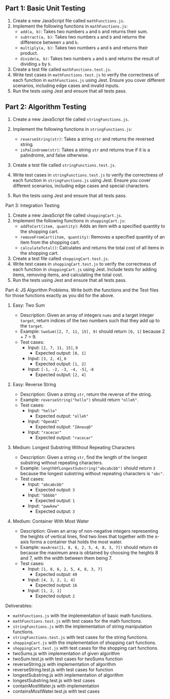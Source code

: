## Part 1: Basic Unit Testing

1.  Create a new JavaScript file called `mathFunctions.js`.
2.  Implement the following functions in `mathFunctions.js`:
    -   `add(a, b)`: Takes two numbers `a` and `b` and returns their sum.
    -   `subtract(a, b)`: Takes two numbers `a` and `b` and returns the difference between `a` and `b`.
    -   `multiply(a, b)`: Takes two numbers `a` and `b` and returns their product.
    -   `divide(a, b)`: Takes two numbers `a` and `b` and returns the result of dividing `a` by `b`.
3.  Create a test file called `mathFunctions.test.js`.
4.  Write test cases in `mathFunctions.test.js` to verify the correctness of each function in `mathFunctions.js` using Jest. Ensure you cover different scenarios, including edge cases and invalid inputs.
5.  Run the tests using Jest and ensure that all tests pass.

## Part 2: Algorithm Testing

1.  Create a new JavaScript file called `stringFunctions.js`.
2.  Implement the following functions in `stringFunctions.js`:
    
    -   `reverseString(str)`: Takes a string `str` and returns the reversed string.
    -   `isPalindrome(str)`: Takes a string `str` and returns true if it is a palindrome, and false otherwise.
3.  Create a test file called `stringFunctions.test.js`.
4.  Write test cases in `stringFunctions.test.js` to verify the correctness of each function in `stringFunctions.js` using Jest. Ensure you cover different scenarios, including edge cases and special characters.
5.  Run the tests using Jest and ensure that all tests pass.

Part 3: Integration Testing

1.  Create a new JavaScript file called `shoppingCart.js`.
2.  Implement the following functions in `shoppingCart.js`:
    -   `addToCart(item, quantity)`: Adds an item with a specified quantity to the shopping cart.
    -   `removeFromCart(item, quantity)`: Removes a specified quantity of an item from the shopping cart.
    -   `calculateTotal()`: Calculates and returns the total cost of all items in the shopping cart.
3.  Create a test file called `shoppingCart.test.js`.
4.  Write test cases in `shoppingCart.test.js` to verify the correctness of each function in `shoppingCart.js` using Jest. Include tests for adding items, removing items, and calculating the total cost.
5.  Run the tests using Jest and ensure that all tests pass.

Part 4: JS Algorithm Problems. Write both the functions and the Test files for those functions exactly as you did for the above.

1.  Easy: Two Sum

    
    -   Description: Given an array of integers `nums` and a target integer `target`, return indices of the two numbers such that they add up to the `target`.
    -   Example: `twoSum([2, 7, 11, 15], 9)` should return `[0, 1]` because 2 + 7 = 9.
    -   Test cases:
        -   Input: `[2, 7, 11, 15]`, `9`
            -   Expected output: `[0, 1]`
        -   Input: `[3, 2, 4]`, `6`
            -   Expected output: `[1, 2]`
        -   Input: `[-1, -2, -3, -4, -5]`, `-8`
            -   Expected output: `[2, 4]`
  2.  Easy: Reverse String
      -   Description: Given a string `str`, return the reverse of the string.
      -   Example: `reverseString("hello")` should return `"olleh"`.
      -   Test cases:
          -   Input: `"hello"`
              -   Expected output: `"olleh"`
          -   Input: `"OpenAI"`
              -   Expected output: `"IAneuqO"`
          -   Input: `"racecar"`
              -   Expected output: `"racecar"`
3.  Medium: Longest Substring Without Repeating Characters
    -   Description: Given a string `str`, find the length of the longest substring without repeating characters.
    -   Example: `lengthOfLongestSubstring("abcabcbb")` should return `3` because the longest substring without repeating characters is `"abc"`.
    -   Test cases:
        -   Input: `"abcabcbb"`
            -   Expected output: `3`
        -   Input: `"bbbbb"`
            -   Expected output: `1`
        -   Input: `"pwwkew"`
            -   Expected output: `3`
4.  Medium: Container With Most Water

    -   Description: Given an array of non-negative integers representing the heights of vertical lines, find two lines that together with the x-axis forms a container that holds the most water.
    -   Example: `maxArea([1, 8, 6, 2, 5, 4, 8, 3, 7])` should return `49` because the maximum area is obtained by choosing the heights 8 and 7, with the width between them being 7.
    -   Test cases:
        -   Input: `[1, 8, 6, 2, 5, 4, 8, 3, 7]`
            -   Expected output: `49`
        -   Input: `[4, 3, 2, 1, 4]`
            -   Expected output: `16`
        -   Input: `[1, 2, 1]`
            -   Expected output: `2`

Deliverables:

-   `mathFunctions.js` with the implementation of basic math functions.
-   `mathFunctions.test.js` with test cases for the math functions.
-   `stringFunctions.js` with the implementation of string manipulation functions.
-   `stringFunctions.test.js` with test cases for the string functions.
-   `shoppingCart.js` with the implementation of shopping cart functions.
-   `shoppingCart.test.js` with test cases for the shopping cart functions.
-   twoSums.js with implementation of given algorithm 
-   twoSum.test.js with test cases for twoSums function
-   reverseString.js with implementation of algorithm 
-   reverseString.test.js with test cases for function
-   longestSubstring.js with implementation of algorithm
-   longestSubstring.test.js with test cases
-   containMostWater.js with implementation
-   containsMostWater.test.js with test cases
